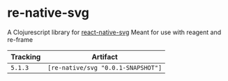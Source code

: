 # re-native-svg

A Clojurescript library for [react-native-svg](https://github.com/react-native-community/react-native-svg)
Meant for use with reagent and re-frame

Tracking      | Artifact
--------------|---------|
`5.1.3`       | `[re-native/svg "0.0.1-SNAPSHOT"]`
